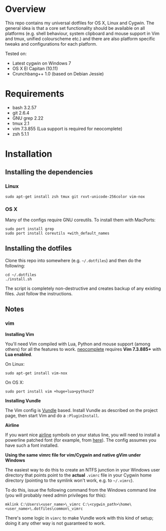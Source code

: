 # Overview

This repo contains my universal dotfiles for OS X, Linux and Cygwin.
The general idea is that a core set functionality should be available on all
platforms (e.g. shell behaviour, system clipboard and mouse support in Vim and
tmux, unified colourscheme etc.) and there are also platform specific
tweaks and configurations for each platform.

Tested on:

* Latest cygwin on Windows 7
* OS X El Capitan (10.11)
* Crunchbang++ 1.0 (based on Debian Jessie)

# Requirements

- bash 3.2.57
- git 2.6.4
- GNU grep 2.22
- tmux 2.1
- vim 7.3.855 (Lua support is required for neocomplete)
- zsh 5.1.1

# Installation

## Installing the dependencies

### Linux

```
sudo apt-get install zsh tmux git rxvt-unicode-256color vim-nox
```

### OS X

Many of the configs require GNU coreutils. To install them with MacPorts:

```
sudo port install grep
sudo port install coreutils +with_default_names
```

## Installing the dotfiles

Clone this repo into somewhere (e.g. `~/.dotfiles`) and then do the following:

```
cd ~/.dotfiles
./install.sh
```

The script is completely non-destructive and creates backup of any existing
files. Just follow the instructions.

## Notes

### vim

**Installing Vim**

You'll need Vim compiled with Lua, Python and mouse support (among others) for
all the features to work.
[neocomplete](https://github.com/Shougo/neocomplete.vim) requires **Vim
7.3.885+** with **Lua enabled**.

On Linux:

```
sudo apt-get install vim-nox
```

On OS X:

```
sudo port install vim +huge+lua+python27
```

**Installing Vundle**

The Vim config is [Vundle](https://github.com/gmarik/Vundle.vim) based.
Install Vundle as described on the project page, then start Vim and do a
`:PluginInstall`.

**Airline**

If you want nice [airline](https://github.com/bling/vim-airline) symbols on
your status line, you will need to install a powerline patched font (for
example, from [here](https://github.com/Lokaltog/powerline-fonts)). The config
assumes you have such a font installed.

**Using the same vimrc file for vim/Cygwin and native gVim under Windows**

The easiest way to do this to create an NTFS junction in your Windows user
directory that points point to the **actual** `.vimrc` file in your Cygwin
home directory (pointing to the symlink won't work, e.g. to `~/.vimrc`).

To do this, issue the following command from the Windows command line (you
will probably need admin privileges for this):

```
mklink C:\Users\<user_name>\_vimrc C:\<cygwin_path>\home\<user_name>\.dotfiles\common\_vimrc
```

There's some logic in `vimrc` to make Vundle work with this kind of setup;
doing it any other way is not guaranteed to work.

